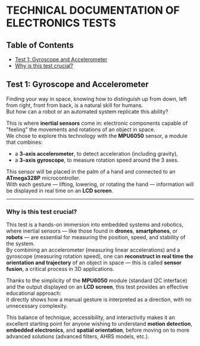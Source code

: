 # TECHNICAL DOCUMENTATION OF ELECTRONICS TESTS

## Table of Contents

- [Test 1: Gyroscope and Accelerometer](#test-1-gyroscope-and-accelerometer)
- [Why is this test crucial?](#why-is-this-test-crucial)

## Test 1: Gyroscope and Accelerometer

Finding your way in space, knowing how to distinguish up from down, left from right, front from back, is a natural skill for humans.  
But how can a robot or an automated system replicate this ability?

This is where **inertial sensors** come in: electronic components capable of "feeling" the movements and rotations of an object in space.  
We chose to explore this technology with the **MPU6050** sensor, a module that combines:

- a **3-axis accelerometer**, to detect acceleration (including gravity),
- a **3-axis gyroscope**, to measure rotation speed around the 3 axes.

This sensor will be placed in the palm of a hand and connected to an **ATmega328P** microcontroller.  
With each gesture — lifting, lowering, or rotating the hand — information will be displayed in real time on an **LCD screen**.

---

### Why is this test crucial?

This test is a hands-on immersion into embedded systems and robotics, where inertial sensors — like those found in **drones**, **smartphones**, or **robots** — are essential for measuring the position, speed, and stability of the system.  
By combining an accelerometer (measuring linear accelerations) and a gyroscope (measuring rotation speed), one can **reconstruct in real time the orientation and trajectory** of an object in space — this is called **sensor fusion**, a critical process in 3D applications.

Thanks to the simplicity of the **MPU6050** module (standard I2C interface) and the output displayed on an **LCD screen**, this test provides an effective educational approach:  
it directly shows how a manual gesture is interpreted as a direction, with no unnecessary complexity.

This balance of technique, accessibility, and interactivity makes it an excellent starting point for anyone wishing to understand **motion detection**, **embedded electronics**, and **spatial orientation**, before moving on to more advanced solutions (advanced filters, AHRS models, etc.).

